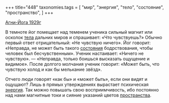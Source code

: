 +++
title="448"
taxonomies.tags = [
 "мир",
 "энергия",
 "тело",
 "состояние",
 "пространство",
]
+++

[Агни-Йога 1929г](/agni/1929)

В темноте йог помещает над теменем ученика сильный магнит или осколок [тела](/tags/тело) дальних миров и спрашивает: «Что чувствуешь?» Обычно первый ответ отрицательный: «Не чувствую ничего». Йог говорит: «Неправда, не может быть такого [состояния](/tags/состояние) бодрствования, чтобы человек был бесчувственным». Ученик настаивает: «Ничего не чувствую». — «Неправда, только боишься высказать ощущение и видимое». После долгого молчания ученик говорит: «Может быть, что чувствую холод и как бы мелькание звёзд».   

Отчего люди говорят «как бы» и «может быть», если они видят и ощущают? Лишь в прямых утверждениях вырастает психическая [энергия](/tags/энергия). Так можно повышать свою восприимчивость, ибо постоянно над нами магнитные токи и сияние указаний цветов [пространства](/tags/пространство).